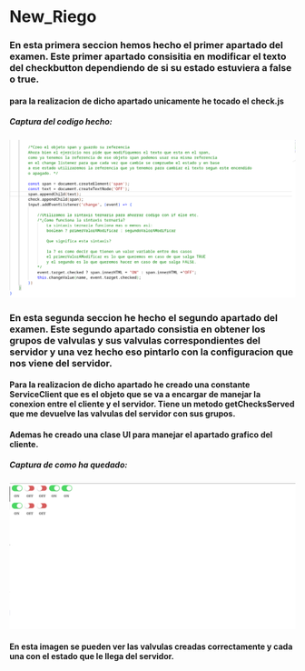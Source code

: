 # New_Riego


### En esta primera seccion hemos hecho el primer apartado del examen. Este primer apartado consisitia en modificar el texto del checkbutton dependiendo de si su estado estuviera a false o true.

#### para la realizacion de dicho apartado unicamente he tocado el check.js

##### Captura del codigo hecho: 


![alt text](image.png)




### En esta segunda seccion he hecho el segundo apartado del examen. Este segundo apartado consistia en obtener los grupos de valvulas y sus valvulas correspondientes del servidor y una vez hecho eso pintarlo con la configuracion que nos viene del servidor.

#### Para la realizacion de dicho apartado he creado una constante ServiceClient que es el objeto que se va a encargar de manejar la conexion entre el cliente y el servidor. Tiene un metodo getChecksServed que me devuelve las valvulas del servidor con sus grupos.

#### Ademas he creado una clase UI para manejar el apartado grafico del cliente.

##### Captura de como ha quedado: 

![alt text](image-1.png)


#### En esta imagen se pueden ver las valvulas creadas correctamente y cada una con el estado que le llega del servidor.

